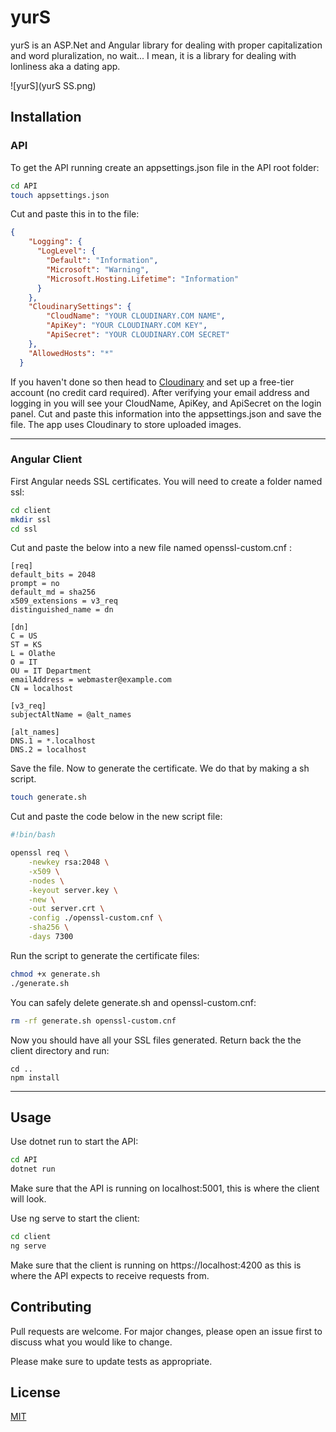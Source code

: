 # yurS

yurS is an ASP.Net and Angular library for dealing with proper capitalization and word pluralization, no wait... I mean, it is a library for dealing with lonliness aka a dating app.

![yurS](yurS SS.png)

## Installation

### API
To get the API running create an appsettings.json file in the API root folder:
```bash
cd API
touch appsettings.json
```

Cut and paste this in to the file:
```json
{
    "Logging": {
      "LogLevel": {
        "Default": "Information",
        "Microsoft": "Warning",
        "Microsoft.Hosting.Lifetime": "Information"
      }
    },
    "CloudinarySettings": {
        "CloudName": "YOUR CLOUDINARY.COM NAME",
        "ApiKey": "YOUR CLOUDINARY.COM KEY",
        "ApiSecret": "YOUR CLOUDINARY.COM SECRET"
    },
    "AllowedHosts": "*"
  }
```
If you haven't done so then head to [Cloudinary](https://cloudinary.com) and set up a free-tier account (no credit card required). After verifying your email address and logging in you will see your CloudName, ApiKey, and ApiSecret on the login panel. Cut and paste this information into the appsettings.json and save the file. The app uses Cloudinary to store uploaded images.

---
### Angular Client
First Angular needs SSL certificates. You will need to create a folder named ssl:

```bash
cd client
mkdir ssl
cd ssl
```
Cut and paste the below into a new file named openssl-custom.cnf :
```
[req]
default_bits = 2048
prompt = no
default_md = sha256
x509_extensions = v3_req
distinguished_name = dn

[dn]
C = US
ST = KS
L = Olathe
O = IT
OU = IT Department
emailAddress = webmaster@example.com
CN = localhost

[v3_req]
subjectAltName = @alt_names

[alt_names]
DNS.1 = *.localhost
DNS.2 = localhost
```

Save the file. Now to generate the certificate. We do that by making a sh script.
```bash
touch generate.sh
```

Cut and paste the code below in the new script file:
```bash
#!bin/bash

openssl req \
    -newkey rsa:2048 \
    -x509 \
    -nodes \
    -keyout server.key \
    -new \
    -out server.crt \
    -config ./openssl-custom.cnf \
    -sha256 \
    -days 7300
```

Run the script to generate the certificate files:
```bash
chmod +x generate.sh
./generate.sh
```

You can safely delete generate.sh and openssl-custom.cnf:
```bash
rm -rf generate.sh openssl-custom.cnf
```

Now you should have all your SSL files generated. Return back the the client directory and run:
```
cd ..
npm install
```
---
## Usage
Use dotnet run to start the API:
```bash
cd API
dotnet run
```
Make sure that the API is running on localhost:5001, this is where the client will look.

Use ng serve to start the client:
```bash
cd client
ng serve
```
Make sure that the client is running on https://localhost:4200 as this is where the API expects to receive requests from.


## Contributing
Pull requests are welcome. For major changes, please open an issue first to discuss what you would like to change.

Please make sure to update tests as appropriate.

## License
[MIT](https://choosealicense.com/licenses/mit/)